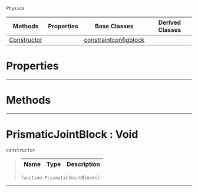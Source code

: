  `Physics`

|Methods|Properties|Base Classes|Derived Classes|
|---|---|---|---|
|[Constructor](prismaticjointblock.md#prismaticjointblock-void)| |[constraintconfigblock](constraintconfigblock.md)| |


 #  Properties


---  
 #  Methods


---  
 #  PrismaticJointBlock : Void

 `constructor`

> 
> |Name|Type|Description|
> |---|---|---|
> ```TS:Nada
> function PrismaticJointBlock()
> ``` 


---  
 

 
